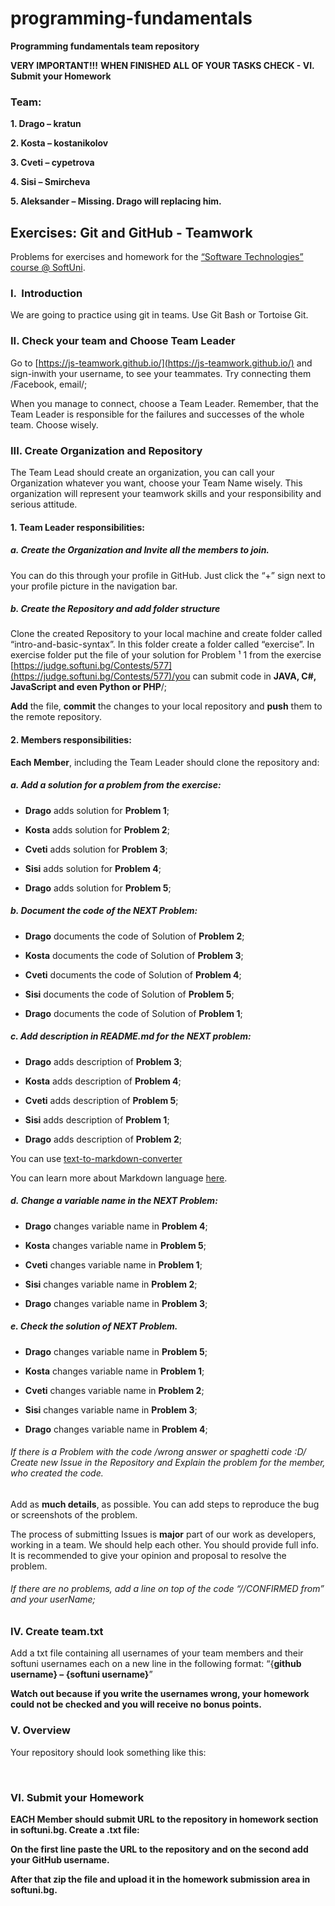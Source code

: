# programming-fundamentals
**Programming fundamentals team repository**

**VERY IMPORTANT!!!**
**WHEN FINISHED ALL OF YOUR TASKS CHECK -  VI. Submit your Homework**

### Team:
**1. Drago – kratun**

**2. Kosta – kostanikolov**

**3. Cveti – cypetrova**

**4. Sisi – Smircheva**

**5. Aleksander – Missing. Drago will replacing him.** 

## []()Exercises: Git and GitHub - Teamwork

Problems for
exercises and homework for the [“Software Technologies”
course @ SoftUni](https://softuni.bg/courses/software-technologies).

### I.  Introduction

We are going to practice using git in teams.
Use Git Bash or Tortoise Git.

### II. Check your team and Choose Team Leader

Go to [https://js-teamwork.github.io/](https://js-teamwork.github.io/) and sign-inwith your username, to see your teammates. Try connecting them /Facebook,
email/; 

When you manage to connect, choose a Team
Leader. Remember, that the Team Leader is responsible for the failures and
successes of the whole team. Choose wisely. 

### III. Create Organization and Repository

The Team Lead should create an organization,
you can call your Organization whatever you want, choose your Team Name wisely.
This organization will represent your teamwork skills and your responsibility
and serious attitude.

#### 1. Team Leader responsibilities:

##### a. Create the Organization and Invite all the members to join. 

You can do this through your profile in
GitHub. Just click the “+” sign next to your profile picture in the navigation
bar.

##### b. Create the Repository and add folder structure

Clone the created Repository to your local machine and create folder called “intro-and-basic-syntax”.
In this folder create a folder called “exercise”. In exercise folder put the
file of your solution for Problem ¹ 1 from the exercise [https://judge.softuni.bg/Contests/577](https://judge.softuni.bg/Contests/577)/you can submit code in **JAVA, C#, JavaScript and even Python or PHP**/;

**Add** the file, **commit** the changes to your local repository and **push** them to the remote repository.

#### 2. Members responsibilities: 

**Each Member**, including the Team Leader should clone the
repository and:

##### a. Add a solution for a problem from the exercise:

- **Drago** adds solution for **Problem 1**;

- **Kosta** adds solution for **Problem 2**;

- **Cveti** adds solution for **Problem 3**;

- **Sisi** adds solution for **Problem 4**;

- **Drago** adds solution for **Problem 5**;


##### b. Document the code of the NEXT Problem:

- **Drago** documents the code of Solution of
**Problem 2**;

- **Kosta** documents the code of Solution of
**Problem 3**;

- **Cveti** documents the code of Solution of
**Problem 4**;

- **Sisi** documents the code of Solution of
**Problem 5**;

- **Drago** documents the code of Solution of
**Problem 1**;

##### c. Add description in README.md for the NEXT problem:

- **Drago** adds description of **Problem 3**;

- **Kosta** adds description of **Problem 4**;

- **Cveti** adds description of **Problem 5**;

- **Sisi** adds description of **Problem 1**;

- **Drago** adds description of **Problem 2**;


You can use [text-to-markdown-converter](http://markitdown.medusis.com/)

You can learn more about Markdown language [here](https://en.wikipedia.org/wiki/Markdown).
 

##### d. Change a variable name in the NEXT Problem: 

- **Drago** changes variable name in **Problem 4**;

- **Kosta** changes variable name in **Problem 5**;

- **Cveti** changes variable name in **Problem 1**;

- **Sisi** changes variable name in **Problem 2**;

- **Drago** changes variable name in **Problem 3**;


##### e. Check the solution of NEXT Problem.

- **Drago** changes variable name in **Problem 5**;

- **Kosta** changes variable name in **Problem 1**;

- **Cveti** changes variable name in **Problem 2**;

- **Sisi** changes variable name in **Problem 3**;

- **Drago** changes variable name in **Problem 4**;


###### If there is a Problem with the code /wrong answer or spaghetti code :D/ Create new Issue in the Repository and Explain the problem for the member, who created the code. 

Add as **much details**, as possible. You can add steps to reproduce the bug or screenshots of the problem.

The process of submitting Issues is **major** part of our work as developers,
working in a team. We should help each other. You should provide full info. It
is recommended to give your opinion and proposal to resolve the problem.

###### If there are no problems, add a line on top of the code “//CONFIRMED from” and your userName;


### IV. Create team.txt

Add a txt file containing all usernames of your
team members and their softuni usernames each on a new line in the following
format: “{**github username} –
{softuni username}**”

**Watch out because if you write the usernames wrong, your homework could not be checked and you will receive no bonus points.**

### V. Overview

Your repository should look something like
this:

 
### VI. Submit your Homework

**EACH Member should submit URL to the repository
in homework section in softuni.bg. Create a .txt file:**

**On the first line paste the URL to the
repository and on the second add your GitHub username.**

**After that zip the file and upload it in the
homework submission area in softuni.bg.**
 
